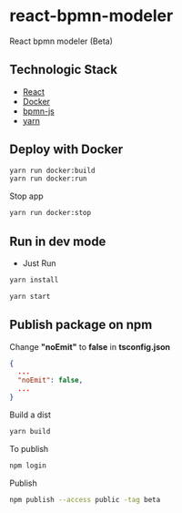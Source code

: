 # react-bpmn-modeler

React bpmn modeler (Beta)

## Technologic Stack

- [React](https://es.reactjs.org/)
- [Docker](https://docs.docker.com/)
- [bpmn-js](https://github.com/bpmn-io/bpmn-js/)
- [yarn](https://yarnpkg.com/)

## Deploy with Docker

```bash
yarn run docker:build
yarn run docker:run
```

Stop app

```bash
yarn run docker:stop
```

## Run in dev mode

- Just Run

```bash
yarn install
```

```bash
yarn start
```

## Publish package on npm

Change **"noEmit"** to **false** in **tsconfig.json**

```json
{
  ...
  "noEmit": false,
  ...
}
```

Build a dist

```bash
yarn build
```

To publish

```bash
npm login
```

Publish

```bash
npm publish --access public -tag beta
```
